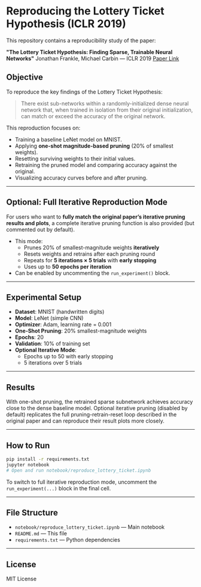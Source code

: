 
# Reproducing the Lottery Ticket Hypothesis (ICLR 2019)

This repository contains a reproducibility study of the paper:

**"The Lottery Ticket Hypothesis: Finding Sparse, Trainable Neural Networks"**
Jonathan Frankle, Michael Carbin — ICLR 2019
[Paper Link](https://arxiv.org/abs/1803.03635)

## Objective

To reproduce the key findings of the Lottery Ticket Hypothesis:

> There exist sub-networks within a randomly-initialized dense neural network that, when trained in isolation from their original initialization, can match or exceed the accuracy of the original network.

This reproduction focuses on:

- Training a baseline LeNet model on MNIST.
- Applying **one-shot magnitude-based pruning** (20% of smallest weights).
- Resetting surviving weights to their initial values.
- Retraining the pruned model and comparing accuracy against the original.
- Visualizing accuracy curves before and after pruning.

---

## Optional: Full Iterative Reproduction Mode

For users who want to **fully match the original paper’s iterative pruning results and plots**, a complete iterative pruning function is also provided (but commented out by default).

- This mode:
  - Prunes 20% of smallest-magnitude weights **iteratively**
  - Resets weights and retrains after each pruning round
  - Repeats for **5 iterations × 5 trials** with **early stopping**
  - Uses up to **50 epochs per iteration**
- Can be enabled by uncommenting the `run_experiment()` block.

---

## Experimental Setup

- **Dataset**: MNIST (handwritten digits)
- **Model**: LeNet (simple CNN)
- **Optimizer**: Adam, learning rate = 0.001
- **One-Shot Pruning**: 20% smallest-magnitude weights
- **Epochs**: 20
- **Validation**: 10% of training set
- **Optional Iterative Mode**:
  - Epochs up to 50 with early stopping
  - 5 iterations over 5 trials

---

## Results

With one-shot pruning, the retrained sparse subnetwork achieves accuracy close to the dense baseline model.
Optional iterative pruning (disabled by default) replicates the full pruning-retrain-reset loop described in the original paper and can reproduce their result plots more closely.

---

## How to Run

```bash
pip install -r requirements.txt
jupyter notebook
# Open and run notebook/reproduce_lottery_ticket.ipynb
```

To switch to full iterative reproduction mode, uncomment the `run_experiment(...)` block in the final cell.

---

## File Structure

- `notebook/reproduce_lottery_ticket.ipynb` — Main notebook
- `README.md` — This file
- `requirements.txt` — Python dependencies

---

## License

MIT License
